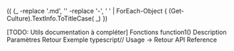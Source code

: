 ﻿((
(_ -replace '\.md', '' -replace '-', ' ' | ForEach-Object { (Get-Culture).TextInfo.ToTitleCase(
_) })

[TODO: Utils documentation à compléter]
Fonctions
function1()
Description
Paramètres
Retour
Exemple
typescript// Usage
→ Retour API Reference
